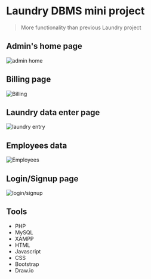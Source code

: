 # Laundry DBMS mini project
> More functionality than previous Laundry project


## Admin's home page
![admin home](https://github.com/vilasrhegde/Laundry_new/blob/9b78d5719a931d1b5c283d469ce4d6cc7cc28ab5/images/adminhome-min.png)


## Billing page
![Billing](https://github.com/vilasrhegde/Laundry_new/blob/9b78d5719a931d1b5c283d469ce4d6cc7cc28ab5/images/billing-min.png)

## Laundry data enter page
![laundry entry](https://github.com/vilasrhegde/Laundry_new/blob/9b78d5719a931d1b5c283d469ce4d6cc7cc28ab5/images/laundry_entry-min.png)

## Employees data
![Employees](https://github.com/vilasrhegde/Laundry_new/blob/9b78d5719a931d1b5c283d469ce4d6cc7cc28ab5/images/employee-min.png)

## Login/Signup page
![login/signup](https://github.com/vilasrhegde/Laundry_new/blob/9b78d5719a931d1b5c283d469ce4d6cc7cc28ab5/images/login-min.png)


## Tools
- PHP
- MySQL
- XAMPP
- HTML
- Javascript
- CSS
- Bootstrap
- Draw.io
